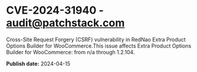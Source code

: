 # CVE-2024-31940 - audit@patchstack.com

Cross-Site Request Forgery (CSRF) vulnerability in RedNao Extra Product Options Builder for WooCommerce.This issue affects Extra Product Options Builder for WooCommerce: from n/a through 1.2.104.



**Publish date:** 2024-04-15
